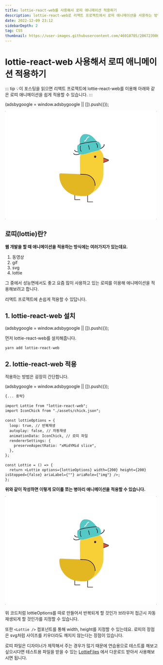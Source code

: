 ```yaml
---
title: lottie-react-web를 사용해서 로띠 애니메이션 적용하기
description: lottie-react-web로 리액트 프로젝트에서 로띠 애니메이션을 사용하는 방법에 대해서 정리합니다.
date: 2022-12-09 23:12
sidebarDepth: 2
tag: CSS
thumbnail: https://user-images.githubusercontent.com/46010705/206723906-9b2f9f8e-8d7b-4290-b9fa-a74427d18ae3.png
---
```


# lottie-react-web 사용해서 로띠 애니메이션 적용하기

::: tip 💡이 포스팅을 읽으면
리액트 프로젝트에 lottie-react-web를 이용해 아래와 같은 로띠 애니메이션을 쉽게 적용할 수 있습니다.
:::

<component is="script" src="https://pagead2.googlesyndication.com/pagead/js/adsbygoogle.js?client=ca-pub-4877378276818686" crossorigin="anonymous" async></component>

<!-- ui-log 수평형 -->

<ins class="adsbygoogle"
     style="display:block"
     data-ad-client="ca-pub-4877378276818686"
     data-ad-slot="9743150776"
     data-ad-format="auto"
     data-full-width-responsive="true"></ins>
<component is="script">
(adsbygoogle = window.adsbygoogle || []).push({});
</component>

<img src="./img/1.gif" width="500" />

## 로띠(lottie)란?

**웹 개발을 할 때 애니메이션을 적용하는 방식에는 여러가지가 있는데요.**

1. 동영상
2. gif
3. svg
4. lottie

그 중에서 성능면에서도 좋고 요즘 많이 사용하고 있는 로띠를 이용해 애니메이션을 적용해보려고 합니다.

리액트 프로젝트에 손쉽게 적용할 수 있답니다.

## 1. lottie-react-web 설치

<component is="script" src="https://pagead2.googlesyndication.com/pagead/js/adsbygoogle.js?client=ca-pub-4877378276818686" crossorigin="anonymous" async></component>

<!-- ui-log 수평형 -->

<ins class="adsbygoogle"
     style="display:block"
     data-ad-client="ca-pub-4877378276818686"
     data-ad-slot="9743150776"
     data-ad-format="auto"
     data-full-width-responsive="true"></ins>
<component is="script">
(adsbygoogle = window.adsbygoogle || []).push({});
</component>

먼저 lottie-react-web를 설치해줍니다.

```bash
yarn add lottie-react-web
```

## 2. lottie-react-web 적용

적용하는 방법은 굉장히 간단합니다.

<component is="script" src="https://pagead2.googlesyndication.com/pagead/js/adsbygoogle.js?client=ca-pub-4877378276818686" crossorigin="anonymous" async></component>

<!-- ui-log 수평형 -->

<ins class="adsbygoogle"
     style="display:block"
     data-ad-client="ca-pub-4877378276818686"
     data-ad-slot="9743150776"
     data-ad-format="auto"
     data-full-width-responsive="true"></ins>
<component is="script">
(adsbygoogle = window.adsbygoogle || []).push({});
</component>

```tsx
{... 중략}

import Lottie from "lottie-react-web";
import IconChick from "./assets/chick.json";

const lottieOptions = {
  loop: true, // 반복재생
  autoplay: false, // 자동재생
  animationData: IconChick, // 로띠 파일
  rendererSettings: {
    preserveAspectRatio: "xMidYMid slice",
  },
};

const Lottie = () => {
  return <Lottie options={lottieOptions} width={200} height={200} isStopped={false} ariaLabel={""} ariaRole={"img"} />;
};
```

**위와 같이 작성하면 이렇게 모이를 쪼는 병아리 애니메이션을 적용할 수 있습니다.**

<img src="./img/1.gif" width="500" />

위 코드처럼 lottieOptions를 따로 만들어서 반복되게 할 것인가 브라우저 접근시 자동 재생되게 할 것인가를 지정할 수 있습니다.

또한 `<Lottie />` 컴포넌트를 통해 width, height를 지정할 수 있는데요. 로띠의 장점은 svg처럼 사이즈를 키우더라도 깨지지 않는다는 장점이 있습니다.

로띠 파일은 디자이너가 제작해서 주는 경우가 많기 때문에 연습용으로 테스트를 해보고 싶으시다면 테스트용 파일을 받을 수 있는 [LottieFiles](https://lottiefiles.com/kr) 에서 다운로드 받아서 사용해보시면 됩니다.

